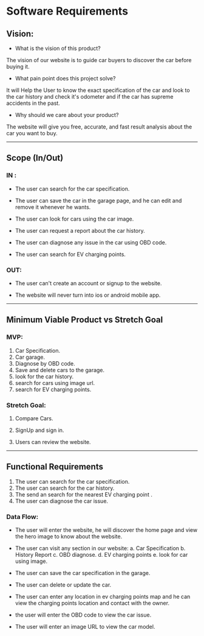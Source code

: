 # Software Requirements

## Vision:

* What is the vision of this product?
 
 The vision of our website is to guide car buyers to discover the car before buying it. 

* What pain point does this project solve?

It will Help the User to know the exact specification of the car and look to the car history and check it's odometer and if the car has supreme accidents in the past.

* Why should we care about your product?

The website will give you free, accurate, and fast result analysis about the car you want to buy.
***

## Scope (In/Out)

### IN :

* The user can search for the car specification.

* The user can save the car in the garage page, and he can edit and remove it whenever he wants.

* The user can look for cars using the car image.

* The user can request a report about the car history.

* The user can diagnose any issue in the car using OBD code.

* The user can search for EV charging points.


### OUT:

* The user can't create an account or signup to the website.

* The website will never turn into ios or android mobile app.

***

## Minimum Viable Product vs Stretch Goal

### MVP:

1) Car Specification.
2) Car garage.
3) Diagnose by OBD code.
4) Save and delete cars to the garage.
5) look for the car history.
6) search for cars using image url.
7) search for EV charging points.


### Stretch Goal:

1) Compare Cars.

2) SignUp and sign in.

3) Users can review the website.

---


## Functional Requirements


1) The user can search for the car specification.
2) The user can search for the car history.
3) The send an search for the nearest EV charging point .
4) The user can diagnose the car issue.


### Data Flow:

* The user will enter the website, he will discover the home page and view the hero image to know about the website.

* The user can visit any section in our website:
a. Car Specification
b. History Report
c. OBD diagnose.
d. EV charging points
e. look for car using image.

* The user can save the car specification in the garage.

* The user can delete or update the car.

* The user can enter any location in ev charging points map and he can view the charging points location and contact with the owner.

* the user will enter the OBD code to view the car issue.

* The user will enter an image URL to view the car model.